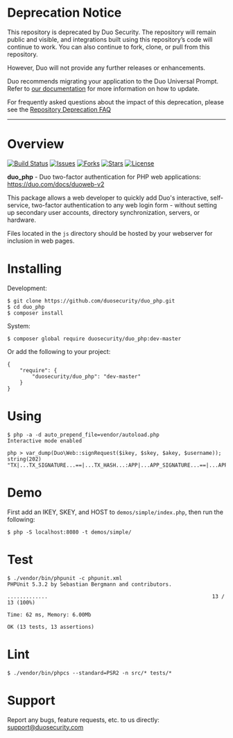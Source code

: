 # Deprecation Notice

This repository is deprecated by Duo Security.  The repository will remain public and visible, and integrations built using this repository’s code will continue to work.  You can also continue to fork, clone, or pull from this repository.

However, Duo will not provide any further releases or enhancements.

Duo recommends migrating your application to the Duo Universal Prompt. Refer to [our documentation](https://duo.com/docs/universal-prompt-update-guide) for more information on how to update.

For frequently asked questions about the impact of this deprecation, please see the [Repository Deprecation FAQ](https://duosecurity.github.io/faq.html)

----

# Overview

[![Build Status](https://github.com/duosecurity/duo_php/workflows/PHP%20CI/badge.svg?branch=master)](https://github.com/duosecurity/duo_php/actions)
[![Issues](https://img.shields.io/github/issues/duosecurity/duo_php)](https://github.com/duosecurity/duo_php/issues)
[![Forks](https://img.shields.io/github/forks/duosecurity/duo_php)](https://github.com/duosecurity/duo_php/network/members)
[![Stars](https://img.shields.io/github/stars/duosecurity/duo_php)](https://github.com/duosecurity/duo_php/stargazers)
[![License](https://img.shields.io/badge/License-View%20License-orange)](https://github.com/duosecurity/duo_php/blob/master/LICENSE)

**duo_php** - Duo two-factor authentication for PHP web applications: https://duo.com/docs/duoweb-v2

This package allows a web developer to quickly add Duo's interactive, self-service, two-factor authentication to any web login form - without setting up secondary user accounts, directory synchronization, servers, or hardware.

Files located in the `js` directory should be hosted by your webserver for inclusion in web pages.

# Installing

Development:

```
$ git clone https://github.com/duosecurity/duo_php.git
$ cd duo_php
$ composer install
```

System:

```
$ composer global require duosecurity/duo_php:dev-master
```

Or add the following to your project:

```
{
    "require": {
        "duosecurity/duo_php": "dev-master"
    }
}
```

# Using

```
$ php -a -d auto_prepend_file=vendor/autoload.php
Interactive mode enabled

php > var_dump(Duo\Web::signRequest($ikey, $skey, $akey, $username));
string(202) "TX|...TX_SIGNATURE...==|...TX_HASH...:APP|...APP_SIGNATURE...==|...APP_HASH..."
```

# Demo

First add an IKEY, SKEY, and HOST to `demos/simple/index.php`, then run the following:

```
$ php -S localhost:8080 -t demos/simple/
```

# Test

```
$ ./vendor/bin/phpunit -c phpunit.xml
PHPUnit 5.3.2 by Sebastian Bergmann and contributors.

.............                                                     13 / 13 (100%)

Time: 62 ms, Memory: 6.00Mb

OK (13 tests, 13 assertions)
```

# Lint

```
$ ./vendor/bin/phpcs --standard=PSR2 -n src/* tests/*
```

# Support

Report any bugs, feature requests, etc. to us directly: support@duosecurity.com

